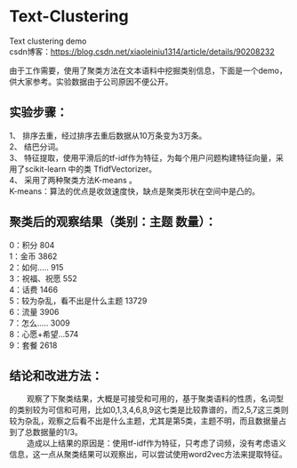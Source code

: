 # Text-Clustering
Text clustering demo<br>
csdn博客：https://blog.csdn.net/xiaoleiniu1314/article/details/90208232

由于工作需要，使用了聚类方法在文本语料中挖掘类别信息，下面是一个demo，供大家参考。实验数据由于公司原因不便公开。

## 实验步骤：
1、	排序去重，经过排序去重后数据从10万条变为3万条。<br>
2、	结巴分词。<br>
3、	特征提取，使用平滑后的tf-idf作为特征，为每个用户问题构建特征向量，采用了scikit-learn 中的类 TfidfVectorizer。<br>
4、	采用了两种聚类方法K-means 。<br>
K-means：算法的优点是收敛速度快，缺点是聚类形状在空间中是凸的。 <br>

## 聚类后的观察结果（类别：主题 数量）：
0：积分 804<br>
1：金币 3862<br>
2：如何….. 915<br>
3：祝福、祝愿 552<br>
4：话费 1466<br>
5：较为杂乱，看不出是什么主题 13729<br>
6：流量 3906<br>
7：怎么….. 3009<br>
8：心愿+希望…574<br>
9：套餐 2618<br>

## 结论和改进方法：
&nbsp;&nbsp;&nbsp;&nbsp;&nbsp;&nbsp;&nbsp;&nbsp;观察了下聚类结果，大概是可接受和可用的，基于聚类语料的性质，名词型的类别较为可信和可用，比如0,1,3,4,6,8,9这七类是比较靠谱的，而2,5,7这三类则较为杂乱，观察之后看不出是什么主题，尤其是第5类，主题不明，而且数据量占到了总数据量的1/3。<br>
&nbsp;&nbsp;&nbsp;&nbsp;&nbsp;&nbsp;&nbsp;&nbsp;造成以上结果的原因是：使用tf-idf作为特征，只考虑了词频，没有考虑语义信息，这一点从聚类结果可以观察出，可以尝试使用word2vec方法来提取特征。<br>
